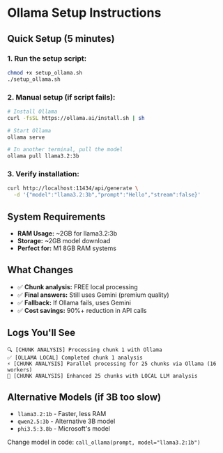 # Ollama Setup Instructions

## Quick Setup (5 minutes)

### 1. Run the setup script:
```bash
chmod +x setup_ollama.sh
./setup_ollama.sh
```

### 2. Manual setup (if script fails):
```bash
# Install Ollama
curl -fsSL https://ollama.ai/install.sh | sh

# Start Ollama
ollama serve

# In another terminal, pull the model
ollama pull llama3.2:3b
```

### 3. Verify installation:
```bash
curl http://localhost:11434/api/generate \
  -d '{"model":"llama3.2:3b","prompt":"Hello","stream":false}'
```

## System Requirements
- **RAM Usage:** ~2GB for llama3.2:3b
- **Storage:** ~2GB model download
- **Perfect for:** M1 8GB RAM systems

## What Changes
- ✅ **Chunk analysis:** FREE local processing
- ✅ **Final answers:** Still uses Gemini (premium quality)
- ✅ **Fallback:** If Ollama fails, uses Gemini
- ✅ **Cost savings:** 90%+ reduction in API calls

## Logs You'll See
```
🔍 [CHUNK ANALYSIS] Processing chunk 1 with Ollama
✅ [OLLAMA LOCAL] Completed chunk 1 analysis
⚡ [CHUNK ANALYSIS] Parallel processing for 25 chunks via Ollama (16 workers)
🎉 [CHUNK ANALYSIS] Enhanced 25 chunks with LOCAL LLM analysis
```

## Alternative Models (if 3B too slow)
- `llama3.2:1b` - Faster, less RAM
- `qwen2.5:3b` - Alternative 3B model
- `phi3.5:3.8b` - Microsoft's model

Change model in code: `call_ollama(prompt, model="llama3.2:1b")`
